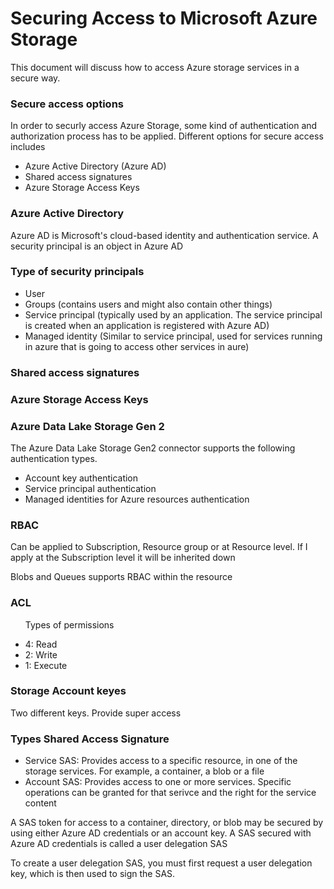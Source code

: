 <h1> Securing Access to Microsoft Azure Storage </h1>

<p> This document will discuss how to access Azure storage services in a secure way. </p>

<h3> Secure access options </h3>

<p>  In order to securly access Azure Storage, some kind of authentication and authorization process has to be applied. Different options for secure access includes
 <ul>
   <li> Azure Active Directory (Azure AD)</li>
   <li> Shared access signatures </li>
   <li> Azure Storage Access Keys </li>
   </ul>
 </p>
  

<h3> Azure Active Directory </h3>
  <p>  
Azure AD is Microsoft's cloud-based identity and authentication service. A security principal is an object in Azure AD
  
 <h3> Type of security principals  </h3> 
<ul>
  <li>User </li>
  <li>Groups (contains users and might also contain other things)</li>
  <li>Service principal (typically used by an application. The service principal is created when an application is registered with Azure AD)</li>
  <li>Managed identity (Similar to service principal, used for services running in azure that is going to access other services in aure)</li>
</ul>
</p>
  
  
 <h3> Shared access signatures </h3>
 
 
 
 <h3> Azure Storage Access Keys </h3>


<h3> Azure Data Lake Storage Gen 2 </h3>
<p> 
  The Azure Data Lake Storage Gen2 connector supports the following authentication types. 
<ul>
  <li> Account key authentication</li>
  <li> Service principal authentication</li>
  <li> Managed identities for Azure resources authentication</li>
</ul>
  </p>







<h3> RBAC</h3>
<p> Can be applied to Subscription, Resource group or at Resource level. If I apply at the Subscription level it will be inherited down </p>
<p> Blobs and Queues supports RBAC within the resource </p>

<h3> ACL </h3>
<ul>
  <p> Types of permissions </p>
  <li>4: Read</li>
  <li>2: Write</li>
  <li>1: Execute</li>
  </ul>
  
  <h3> Storage Account keyes</h3>
  <p> Two different keys. Provide super access </p>
  
  <h3> Types Shared Access Signature </h3>
  <ul>
  <li> Service SAS: Provides access to a specific resource, in one of the storage services. For example, a container, a blob or a file</li>
  <li> Account SAS: Provides access to one or more services. Specific operations can be granted for that serivce and the right for the service content</li>
  </ul>
  
 <p> A SAS token for access to a container, directory, or blob may be secured by using either Azure AD credentials or an account key. A SAS secured with Azure AD credentials is called a user delegation SAS </p>
 
 <p> To create a user delegation SAS, you must first request a user delegation key, which is then used to sign the SAS. </p>
